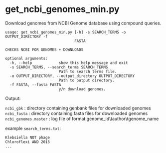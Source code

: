 # get_ncbi_genomes_min.py
Download genomes from NCBI Genome database using compound queries.

```
usage: get_ncbi_genomes_min.py [-h] -s SEARCH_TERMS -o OUTPUT_DIRECTORY -f
                               FASTA

CHECKS NCBI FOR GENOMES + DOWNLOADS

optional arguments:
  -h, --help            show this help message and exit
  -s SEARCH_TERMS, --search_terms SEARCH_TERMS
                        Path to search terms file.
  -o OUTPUT_DIRECTORY, --output_directory OUTPUT_DIRECTORY
                        Path to output directory.
  -f FASTA, --fasta FASTA
                        y/n download genomes.
```

Output:

`ncbi_gbk` : directory containing genbank files for downloaded genomes
`ncbi_fasta` : directory containing fasta files for downloaded genomes
`ncbi_genomes.master` : log file of format genome_id\tauthor\tgenome_name

example `search_terms.txt`:

```
Klebsiella NOT phage
Chloroflexi AND 2015
...
```
